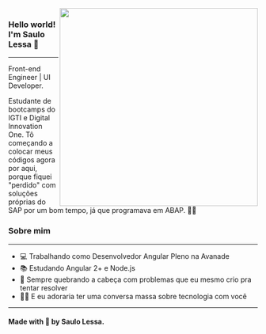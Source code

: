 <img align="right" width="400" height="400" src="https://hum-systems.com/site/templates/images/jobs/developer_m.png">


### Hello world! I'm Saulo Lessa 👾
---
Front-end Engineer | UI Developer.

Estudante de bootcamps do IGTI e Digital Innovation One. Tô começando a colocar meus códigos agora por aqui, porque fiquei "perdido" com soluções próprias do SAP por um bom tempo, já que programava em ABAP. :man_technologist:


### Sobre mim 
---

- 💻 Trabalhando como Desenvolvedor Angular Pleno na Avanade
- 📚 Estudando Angular 2+ e Node.js
- 🤯 Sempre quebrando a cabeça com problemas que eu mesmo crio pra tentar resolver
- 🐱‍🏍 E eu adoraria ter uma conversa massa sobre tecnologia com você

---
#### Made with 🖤 by Saulo Lessa. 
